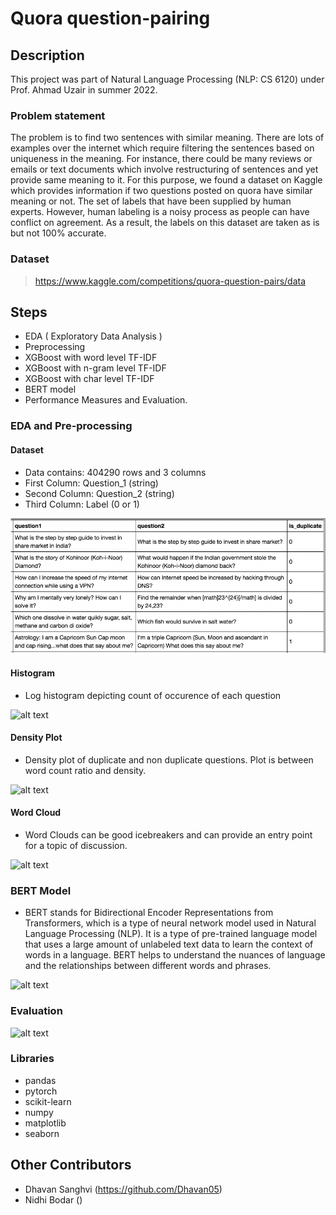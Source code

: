 # Quora question-pairing

## Description
This project was part of Natural Language Processing (NLP: CS 6120) under Prof. Ahmad Uzair in summer 2022.

### Problem statement
The problem is to find two sentences with similar meaning. There are lots of examples over the internet which require filtering the sentences based on uniqueness in the meaning. For instance, there could be many reviews or emails or text documents which involve restructuring of sentences and yet provide same meaning to it.
For this purpose, we found a dataset on Kaggle which provides information if two questions posted on quora have similar meaning or not. The set of labels that have been supplied by human experts. However, human labeling is a noisy process as people can have conflict on agreement. As a result, the labels on this dataset are taken as is but not 100% accurate.

### Dataset
> https://www.kaggle.com/competitions/quora-question-pairs/data

## Steps
- EDA ( Exploratory Data Analysis )
- Preprocessing
- XGBoost with word level TF-IDF
- XGBoost with n-gram level TF-IDF
- XGBoost with char level TF-IDF
- BERT model
- Performance Measures and Evaluation.

### EDA and Pre-processing
#### Dataset
- Data contains: 404290 rows and 3 columns
- First Column: Question_1 (string)
- Second Column: Question_2 (string)
- Third Column: Label (0 or 1)

![alt text](img/dataset.png)


#### Histogram
- Log histogram depicting count of occurence of each question

![alt text](img/eda_histogram.png|width=100px)

#### Density Plot
- Density plot of duplicate and non duplicate questions. Plot is between word count ratio and density.

![alt text](img/eda_density_plot.png|width=100px)

#### Word Cloud
- Word Clouds can be good icebreakers and can provide an entry point for a topic of discussion.

![alt text](img/eda_word_cloud.png|width=100px)


### BERT Model
- BERT stands for Bidirectional Encoder Representations from Transformers, which is a type of neural network model used in Natural Language Processing (NLP). It is a type of pre-trained language model that uses a large amount of unlabeled text data to learn the context of words in a language. BERT helps to understand the nuances of language and the relationships between different words and phrases.

![alt text](img/bert_model.png|width=100px)

### Evaluation

![alt text](img/evaluation.png|width=100px)

### Libraries
- pandas
- pytorch
- scikit-learn
- numpy
- matplotlib
- seaborn

## Other Contributors
- Dhavan Sanghvi (https://github.com/Dhavan05)
- Nidhi Bodar ()